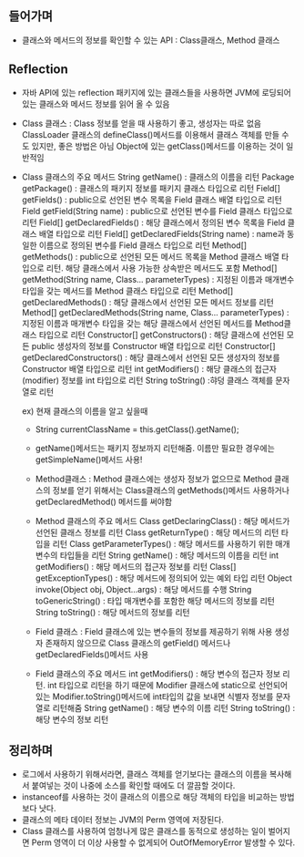 ## 들어가며
  - 클래스와 메서드의 정보를 확인할 수 있는 API : Class클래스, Method 클래스 


## Reflection 
  - 자바 API에 있는 reflection 패키지에 있는 클래스들을 사용하면 JVM에 로딩되어 있는 클래스와 메서드 정보를 읽어 올 수 있음
  - Class 클래스 : Class 정보를 얻을 때 사용하기 좋고, 생성자는 따로 없음
                  ClassLoader 클래스의 defineClass()메서드를 이용해서 클래스 객체를 만들 수도 있지만, 좋은 방법은 아님
                  Object에 있는 getClass()메서드를 이용하는 것이 일반적임
 
 - Class 클래스의 주요 메서드 
    String getName() : 클래스의 이름을 리턴
    Package getPackage() : 클래스의 패키지 정보를 패키지 클래스 타입으로 리턴
    Field[] getFields() : public으로 선언된 변수 목록을 Field 클래스 배열 타입으로 리턴
    Field getField(String name) : public으로 선언된 변수를 Field 클래스 타입으로 리턴
    Field[] getDeclaredFields() : 해당 클래스에서 정의된 변수 목록을 Field 클래스 배열 타입으로 리턴
    Field[] getDeclaredFields(String name) : name과 동일한 이름으로 정의된 변수를 Field 클래스 타입으로 리턴
    Method[] getMethods() : public으로 선언된 모든 메서드 목록을 Method 클래스 배열 타입으로 리턴. 해당 클래스에서 사용 가능한 상속받은 메서드도 포함
    Method[] getMethod(String name, Class... parameterTypes) : 지정된 이름과 매개변수 타입을 갖는 메서드를 Method 클래스 타입으로 리턴
    Method[] getDeclaredMethods() : 해당 클래스에서 선언된 모든 메서드 정보를 리턴
    Method[] getDeclaredMethods(String name, Class... parameterTypes) : 지정된 이름과 매개변수 타입을 갖는 해당 클래스에서 선언된 메서드를 Method클래스 타입으로 리턴 
    Constructor[] getConstructors() : 해당 클래스에 선언된 모든 public 생성자의 정보를 Constructor 배열 타입으로 리턴
    Constructor[] getDeclaredConstructors() : 해당 클래스에서 선언된 모든 생성자의 정보를 Constructor 배열 타입으로 리턴
    int getModifiers() : 해당 클래스의 접근자(modifier) 정보를 int 타입으로 리턴
    String toString() :햐덩 클래스 객체를 문자열로 리턴
    
    ex) 현재 클래스의 이름을 알고 싶을때 
      - String currentClassName = this.getClass().getName();
      - getName()메서드는 패키지 정보까지 리턴해줌. 이름만 필요한 경우에는 getSimpleName()메서드 사용!
    
   
   - Method클래스 : Method 클래스에는 생성자 정보가 없으므로 Method 클래스의 정보를 얻기 위해서는 Class클래스의 getMethods()메서드 사용하거나 
                  getDeclaredMethod() 메서드를 써야함
                  
   - Method 클래스의 주요 메서드
     Class<?> getDeclaringClass() : 해당 메서드가 선언된 클래스 정보를 리턴
     Class<?> getReturnType() : 해당 메서드의 리턴 타입을 리턴
     Class<?> getParameterTypes() : 해당 메서드를 사용하기 위한 매개변수의 타입들을 리턴
     String getName() : 해당 메서드의 이름을 리턴
     int getModifiers() : 해당 메서드의 접근자 정보를 리턴
     Class<?>[] getExceptionTypes() : 해당 메서드에 정의되어 있는 예외 타입 리턴
     Object invoke(Object obj, Object...args) : 해당 메서드를 수행
     String toGenericString() : 타입 매개변수를 포함한 해당 메서드의 정보를 리턴
     String toString() : 해당 메서드의 정보를 리턴
     
   - Field 클래스 : Field 클래스에 있는 변수들의 정보를 제공하기 위해 사용
                  생성자 존재하지 않으므로 Class 클래스의 getField() 메서드나 getDeclaredFields()메서드 사용
   
   - Field 클래스의 주요 메서드 
     int getModifiers() : 해당 변수의 접근자 정보 리턴. 
                          int 타입으로 리턴을 하기 때문에 Modifier 클래스에 static으로 선언되어 있는 Modifier.toString()메서드에 int타입의 값을 보내면 식별자 정보를 문자열로 리턴해줌
     String getName() : 해당 변수의 이름 리턴
     String toString() : 해당 변수의 정보 리턴
     
     
## 정리하며
 - 로그에서 사용하기 위해서라면, 클래스 객체를 얻기보다는 클래스의 이름을 복사해서 붙여넣는 것이 나중에 소스를 확인할 때에도 더 깔끔할 것이다.
 - instanceof를 사용하는 것이 클래스의 이름으로 해당 객체의 타입을 비교하는 방법보다 낫다.
 - 클래스의 메타 데이터 정보는 JVM의 Perm 영역에 저장된다.
 - Class 클래스를 사용하여 엄청나게 많은 클래스를 동적으로 생성하는 일이 벌어지면 Perm 영역이 더 이상 사용할 수 없게되어 OutOfMemoryError 발생할 수 있다.
     
     
